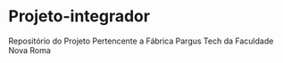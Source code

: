 # Projeto-integrador
Repositório do Projeto Pertencente a Fábrica Pargus Tech da Faculdade Nova Roma
